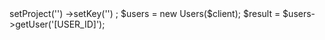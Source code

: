 <?php

use Appwrite\Client;
use Appwrite\Services\Users;

$client = new Client();

$client
    ->setProject('')
    ->setKey('')
;

$users = new Users($client);

$result = $users->getUser('[USER_ID]');